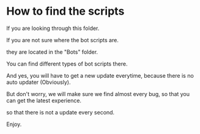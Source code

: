 # How to find the scripts
If you are looking through this folder.

If you are not sure where the bot scripts are.

they are located in the "Bots" folder.

You can find different types of bot scripts there.

And yes, you will have to get a new update everytime, because there is no auto updater (Obviously).

But don't worry, we will make sure we find almost every bug, so that you can get the latest experience.

so that there is not a update every second.

Enjoy.
